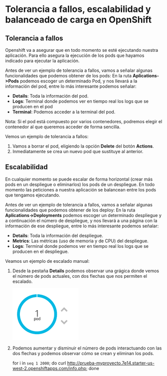 # Tolerancia a fallos, escalabilidad y balanceado de carga en OpenShift

## Tolerancia a fallos

Openshift va a asegurar que en todo momento se esté ejecutando nuestra aplicación. Para ello asegura la ejecución de los pods que hayamos indicado para ejecutar la aplicación.

Antes de ver un ejemplo de tolerancia a fallos, vamos a señalar algunas funcionalidades que podemos obtener de los pods: En la ruta **Aplications->Pods** podemos escoger un determinado Pod, y nos llevará a la información del pod, entre lo más interesante podemos señalar:

* **Details**: Toda la información del pod.
* **Logs**: Terminal donde podemos ver en tiempo real los logs que se producen en el pod
* **Terminal**: Podemos acceder a la terminal del pod.

Nota: Si el pod está compuesto por varios contenedores, podremos elegir el contenedor al que queremos acceder de forma sencilla.

Vemos un ejemplo de tolerancia a fallos:

1. Vamos a borrar el pod, eligiendo la opción **Delete** del botón **Actions**.
2. Inmediatamente se crea un nuevo pod que sustituye al anterior.

## Escalabilidad

En cualquier momento se puede escalar de forma horizontal (crear más pods en un despliegue o eliminarlos) los pods de un despliegue. En todo momento las peticiones a nuestra aplicación se balancean entre los pods que tengamos ejecutando.

Antes de ver un ejemplo de tolerancia a fallos, vamos a señalar algunas funcionalidades que podemos obtener de los deploy: En la ruta **Aplications->Deployments** podemos escoger un determinado despliegue  y a continuación el número de despliegue, y nos llevará a una página con la información de ese despliegue, entre lo más interesante podemos señalar:

* **Details**: Toda la información del despliegue.
* **Metrics**: Las métricas (uso de memoria y de CPU) del despliegue.
* **Logs**: Terminal donde podemos ver en tiempo real los logs que se producen en el despliegue.

Veamos un ejemplo de escalado manual:

1. Desde la pestaña **Details** podemos observar una grágica donde vemos el número de pods actuales, con dos flechas que nos permiten el escalado.

    ![scale](img/scale.png)

2. Podemos aumentar y disminuir el número de pods interactuando con las dos flechas y podemos observar cómo se crean y eliminan los pods.

    for i in `seq 1 2000`; do curl http://prueba-myproyecto.7e14.starter-us-west-2.openshiftapps.com/info.php; done

